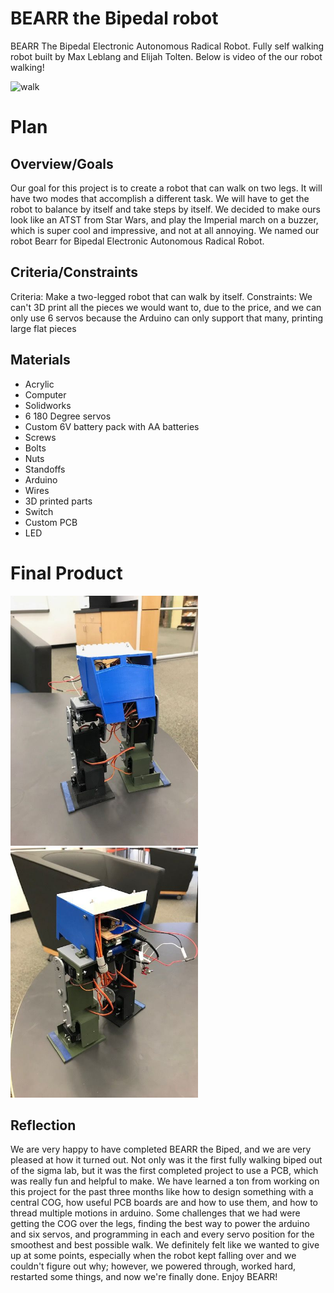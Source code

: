 # BEARR the Bipedal robot
BEARR The Bipedal Electronic Autonomous Radical Robot. Fully self walking robot built by Max Leblang and Elijah Tolten. Below is video of the our robot walking!

<img src="walk.gif" alt="walk" width="300">

# Plan
## Overview/Goals
Our goal for this project is to create a robot that can walk on two legs. It will have two modes that accomplish a different task. We will have to get the robot to balance by itself and take steps by itself. We decided to make ours look like an ATST from Star Wars, and play the Imperial march on a buzzer, which is super cool and impressive, and not at all annoying. We named our robot Bearr for Bipedal Electronic Autonomous Radical Robot.

## Criteria/Constraints
Criteria: Make a two-legged robot that can walk by itself.
Constraints: We can't 3D print all the pieces we would want to, due to the price, and we can only use 6 servos because the Arduino can only support that many, printing large flat pieces

## Materials
* Acrylic
* Computer
* Solidworks
* 6 180 Degree servos
* Custom 6V battery pack with AA batteries
* Screws
* Bolts
* Nuts
* Standoffs
* Arduino
* Wires
* 3D printed parts
* Switch
* Custom PCB
* LED

# Final Product
<img src="front.jpeg" alt="front" width="300"> <img src="back.jpeg" alt="back" width="300">

## Reflection
We are very happy to have completed BEARR the Biped, and we are very pleased at how it turned out. Not only was it the first fully walking biped out of the sigma lab, but it was the first completed project to use a PCB, which was really fun and helpful to make. We have learned a ton from working on this project for the past three months like how to design something with a central COG, how useful PCB boards are and how to use them, and how to thread multiple motions in arduino. Some challenges that we had were getting the COG over the legs, finding the best way to power the arduino and six servos, and programming in each and every servo position for the smoothest and best possible walk. We definitely felt like we wanted to give up at some points, especially when the robot kept falling over and we couldn't figure out why; however, we powered through, worked hard, restarted some things, and now we're finally done. Enjoy BEARR!
